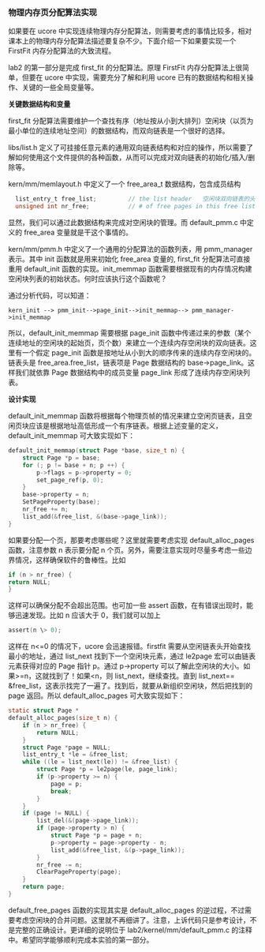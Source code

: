 ### 物理内存页分配算法实现

如果要在 ucore 中实现连续物理内存分配算法，则需要考虑的事情比较多，相对课本上的物理内存分配算法描述要复杂不少。下面介绍一下如果要实现一个 FirstFit 内存分配算法的大致流程。

lab2 的第一部分是完成 first_fit 的分配算法。原理 FirstFit 内存分配算法上很简单，但要在 ucore 中实现，需要充分了解和利用 ucore 已有的数据结构和相关操作、关键的一些全局变量等。

**关键数据结构和变量**

first_fit 分配算法需要维护一个查找有序（地址按从小到大排列）空闲块（以页为最小单位的连续地址空间）的数据结构，而双向链表是一个很好的选择。

libs/list.h 定义了可挂接任意元素的通用双向链表结构和对应的操作，所以需要了解如何使用这个文件提供的各种函数，从而可以完成对双向链表的初始化/插入/删除等。

kern/mm/memlayout.h 中定义了一个 free_area_t 数据结构，包含成员结构

```c
  list_entry_t free_list;         // the list header   空闲块双向链表的头
  unsigned int nr_free;           // # of free pages in this free list  空闲块的总数（以页为单位）
```

显然，我们可以通过此数据结构来完成对空闲块的管理。而 default_pmm.c 中定义的 free_area 变量就是干这个事情的。

kern/mm/pmm.h 中定义了一个通用的分配算法的函数列表，用 pmm_manager
表示。其中 init 函数就是用来初始化 free_area 变量的,
first_fit 分配算法可直接重用 default_init 函数的实现。init_memmap 函数需要根据现有的内存情况构建空闲块列表的初始状态。何时应该执行这个函数呢？

通过分析代码，可以知道：

```
kern_init --> pmm_init-->page_init-->init_memmap--> pmm_manager->init_memmap
```

所以，default_init_memmap 需要根据 page_init 函数中传递过来的参数（某个连续地址的空闲块的起始页，页个数）来建立一个连续内存空闲块的双向链表。这里有一个假定 page_init 函数是按地址从小到大的顺序传来的连续内存空闲块的。链表头是 free_area.free_list，链表项是 Page 数据结构的 base-\>page_link。这样我们就依靠 Page 数据结构中的成员变量 page_link 形成了连续内存空闲块列表。

**设计实现**

default_init_memmap 函数将根据每个物理页帧的情况来建立空闲页链表，且空闲页块应该是根据地址高低形成一个有序链表。根据上述变量的定义，default_init_memmap 可大致实现如下：

```c
default_init_memmap(struct Page *base, size_t n) {
    struct Page *p = base;
    for (; p != base + n; p ++) {
        p->flags = p->property = 0;
        set_page_ref(p, 0);
    }
    base->property = n;
    SetPageProperty(base);
    nr_free += n;
    list_add(&free_list, &(base->page_link));
}
```

如果要分配一个页，那要考虑哪些呢？这里就需要考虑实现 default_alloc_pages 函数，注意参数 n 表示要分配 n 个页。另外，需要注意实现时尽量多考虑一些边界情况，这样确保软件的鲁棒性。比如

```c
if (n > nr_free) {
return NULL;
}
```

这样可以确保分配不会超出范围。也可加一些
assert 函数，在有错误出现时，能够迅速发现。比如 n 应该大于 0，我们就可以加上

```c
assert(n \> 0);
```

这样在 n<=0 的情况下，ucore 会迅速报错。firstfit 需要从空闲链表头开始查找最小的地址，通过 list_next 找到下一个空闲块元素，通过 le2page 宏可以由链表元素获得对应的 Page 指针 p。通过 p-\>property 可以了解此空闲块的大小。如果\>=n，这就找到了！如果<n，则 list_next，继续查找。直到 list_next==
&free_list，这表示找完了一遍了。找到后，就要从新组织空闲块，然后把找到的 page 返回。所以 default_alloc_pages 可大致实现如下：

```c
static struct Page *
default_alloc_pages(size_t n) {
    if (n > nr_free) {
        return NULL;
    }
    struct Page *page = NULL;
    list_entry_t *le = &free_list;
    while ((le = list_next(le)) != &free_list) {
        struct Page *p = le2page(le, page_link);
        if (p->property >= n) {
            page = p;
            break;
        }
    }
    if (page != NULL) {
        list_del(&(page->page_link));
        if (page->property > n) {
            struct Page *p = page + n;
            p->property = page->property - n;
            list_add(&free_list, &(p->page_link));
        }
        nr_free -= n;
        ClearPageProperty(page);
    }
    return page;
}
```

default_free_pages 函数的实现其实是 default_alloc_pages 的逆过程，不过需要考虑空闲块的合并问题。这里就不再细讲了。注意，上诉代码只是参考设计，不是完整的正确设计。更详细的说明位于 lab2/kernel/mm/default_pmm.c 的注释中。希望同学能够顺利完成本实验的第一部分。
